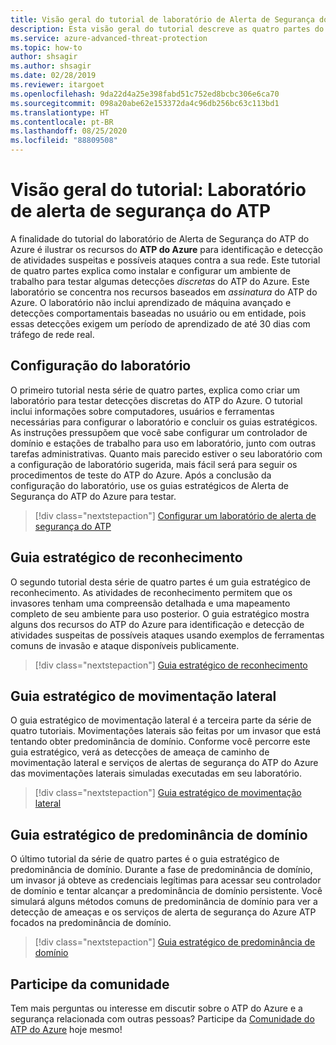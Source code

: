 ```yaml
---
title: Visão geral do tutorial de laboratório de Alerta de Segurança do ATP do Azure
description: Esta visão geral do tutorial descreve as quatro partes do laboratório de Alerta de Segurança do ATP do Azure para simular ameaças que serão detectadas pelo ATP do Azure.
ms.service: azure-advanced-threat-protection
ms.topic: how-to
author: shsagir
ms.author: shsagir
ms.date: 02/28/2019
ms.reviewer: itargoet
ms.openlocfilehash: 9da22d4a25e398fabd51c752ed8bcbc306e6ca70
ms.sourcegitcommit: 098a20abe62e153372da4c96db256bc63c113bd1
ms.translationtype: HT
ms.contentlocale: pt-BR
ms.lasthandoff: 08/25/2020
ms.locfileid: "88809508"
---
```

# <a name="tutorial-overview-atp-security-alert-lab"></a>Visão geral do tutorial: Laboratório de alerta de segurança do ATP

A finalidade do tutorial do laboratório de Alerta de Segurança do ATP do Azure é ilustrar os recursos do **ATP do Azure** para identificação e detecção de atividades suspeitas e possíveis ataques contra a sua rede. Este tutorial de quatro partes explica como instalar e configurar um ambiente de trabalho para testar algumas detecções *discretas* do ATP do Azure. Este laboratório se concentra nos recursos baseados em *assinatura* do ATP do Azure. O laboratório não inclui aprendizado de máquina avançado e detecções comportamentais baseadas no usuário ou em entidade, pois essas detecções exigem um período de aprendizado de até 30 dias com tráfego de rede real.

## <a name="lab-setup"></a>Configuração do laboratório

O primeiro tutorial nesta série de quatro partes, explica como criar um laboratório para testar detecções discretas do ATP do Azure. O tutorial inclui informações sobre computadores, usuários e ferramentas necessárias para configurar o laboratório e concluir os guias estratégicos. As instruções pressupõem que você sabe configurar um controlador de domínio e estações de trabalho para uso em laboratório, junto com outras tarefas administrativas. Quanto mais parecido estiver o seu laboratório com a configuração de laboratório sugerida, mais fácil será para seguir os procedimentos de teste do ATP do Azure. Após a conclusão da configuração do laboratório, use os guias estratégicos de Alerta de Segurança do ATP do Azure para testar.

> [!div class="nextstepaction"]
> [Configurar um laboratório de alerta de segurança do ATP](atp-playbook-setup-lab.md)

## <a name="reconnaissance-playbook"></a>Guia estratégico de reconhecimento

O segundo tutorial desta série de quatro partes é um guia estratégico de reconhecimento. As atividades de reconhecimento permitem que os invasores tenham uma compreensão detalhada e uma mapeamento completo de seu ambiente para uso posterior. O guia estratégico mostra alguns dos recursos do ATP do Azure para identificação e detecção de atividades suspeitas de possíveis ataques usando exemplos de ferramentas comuns de invasão e ataque disponíveis publicamente.

> [!div class="nextstepaction"]
> [Guia estratégico de reconhecimento](atp-playbook-reconnaissance.md)


## <a name="lateral-movement-playbook"></a>Guia estratégico de movimentação lateral

O guia estratégico de movimentação lateral é a terceira parte da série de quatro tutoriais. Movimentações laterais são feitas por um invasor que está tentando obter predominância de domínio. Conforme você percorre este guia estratégico, verá as detecções de ameaça de caminho de movimentação lateral e serviços de alertas de segurança do ATP do Azure das movimentações laterais simuladas executadas em seu laboratório.  

> [!div class="nextstepaction"]
> [Guia estratégico de movimentação lateral](atp-playbook-lateral-movement.md)

## <a name="domain-dominance-playbook"></a>Guia estratégico de predominância de domínio

O último tutorial da série de quatro partes é o guia estratégico de predominância de domínio. Durante a fase de predominância de domínio, um invasor já obteve as credenciais legítimas para acessar seu controlador de domínio e tentar alcançar a predominância de domínio persistente. Você simulará alguns métodos comuns de predominância de domínio para ver a detecção de ameaças e os serviços de alerta de segurança do Azure ATP focados na predominância de domínio.

> [!div class="nextstepaction"]
> [Guia estratégico de predominância de domínio](atp-playbook-domain-dominance.md)


## <a name="join-the-community"></a>Participe da comunidade

Tem mais perguntas ou interesse em discutir sobre o ATP do Azure e a segurança relacionada com outras pessoas? Participe da [Comunidade do ATP do Azure](https://techcommunity.microsoft.com/t5/Azure-Advanced-Threat-Protection/bd-p/AzureAdvancedThreatProtection) hoje mesmo!
